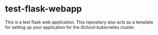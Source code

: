 # test-flask-webapp

This is a test flask web application. This repository also acts as a template for setting up your application for the iSchool kubernetes cluster. 